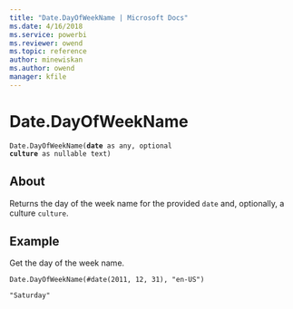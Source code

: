 ```yaml
---
title: "Date.DayOfWeekName | Microsoft Docs"
ms.date: 4/16/2018
ms.service: powerbi
ms.reviewer: owend
ms.topic: reference
author: minewiskan
ms.author: owend
manager: kfile
---
```

# Date.DayOfWeekName
 

<code>Date.DayOfWeekName(**date** as any, optional **culture** as nullable text)</code>

## About
Returns the day of the week name for the provided <code>date</code> and, optionally, a culture <code>culture</code>.

## Example
Get the day of the week name.

<code>Date.DayOfWeekName(#date(2011, 12, 31), "en-US")</code>

<code>"Saturday"</code>


  
